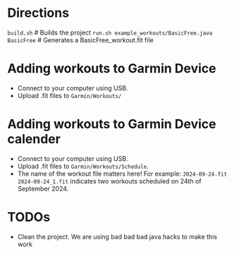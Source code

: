 # Directions
`build.sh` # Builds the project
`run.sh example_workouts/BasicFree.java BasicFree` # Generates a BasicFree\_workout.fit file


# Adding workouts to Garmin Device
 * Connect to your computer using USB.
 * Upload .fit files to `Garmin/Workouts/`

# Adding workouts to Garmin Device calender
 * Connect to your computer using USB.
 * Upload .fit files to `Garmin/Workouts/Schedule`.
 * The name of the workout file matters here! For example: `2024-09-24.fit   2024-09-24_1.fit` indicates two workouts scheduled on 24th of September 2024.

# TODOs
 * Clean the project. We are using bad bad bad java hacks to make this work
